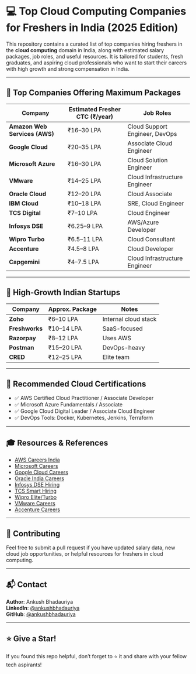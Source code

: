 # 💻 Top Cloud Computing Companies for Freshers in India (2025 Edition)

This repository contains a curated list of top companies hiring freshers in the **cloud computing** domain in India, along with estimated salary packages, job roles, and useful resources. It is tailored for students, fresh graduates, and aspiring cloud professionals who want to start their careers with high growth and strong compensation in India.

---

## 🏢 Top Companies Offering Maximum Packages

| Company | Estimated Fresher CTC (₹/year) | Job Roles |
|---------|-------------------------------|-----------|
| **Amazon Web Services (AWS)** | ₹16–30 LPA | Cloud Support Engineer, DevOps |
| **Google Cloud** | ₹20–35 LPA | Associate Cloud Engineer |
| **Microsoft Azure** | ₹16–30 LPA | Cloud Solution Engineer |
| **VMware** | ₹14–25 LPA | Cloud Infrastructure Engineer |
| **Oracle Cloud** | ₹12–20 LPA | Cloud Associate |
| **IBM Cloud** | ₹10–18 LPA | SRE, Cloud Engineer |
| **TCS Digital** | ₹7–10 LPA | Cloud Engineer |
| **Infosys DSE** | ₹6.25–9 LPA | AWS/Azure Developer |
| **Wipro Turbo** | ₹6.5–11 LPA | Cloud Consultant |
| **Accenture** | ₹4.5–8 LPA | Cloud Developer |
| **Capgemini** | ₹4–7.5 LPA | Cloud Infrastructure Engineer |

---

## 🚀 High-Growth Indian Startups

| Company | Approx. Package | Notes |
|---------|-----------------|-------|
| **Zoho** | ₹6–10 LPA | Internal cloud stack |
| **Freshworks** | ₹10–14 LPA | SaaS-focused |
| **Razorpay** | ₹8–12 LPA | Uses AWS |
| **Postman** | ₹15–20 LPA | DevOps-heavy |
| **CRED** | ₹12–25 LPA | Elite team |

---

## 🧠 Recommended Cloud Certifications

- ✅ AWS Certified Cloud Practitioner / Associate Developer
- ✅ Microsoft Azure Fundamentals / Associate
- ✅ Google Cloud Digital Leader / Associate Cloud Engineer
- ✅ DevOps Tools: Docker, Kubernetes, Jenkins, Terraform

---

## 🎓 Resources & References

- [AWS Careers India](https://www.amazon.jobs/en/teams/AWS)
- [Microsoft Careers](https://careers.microsoft.com/)
- [Google Cloud Careers](https://careers.google.com/)
- [Oracle India Careers](https://www.oracle.com/in/corporate/careers/)
- [Infosys DSE Hiring](https://www.infosys.com/careers/)
- [TCS Smart Hiring](https://www.tcs.com/careers/india/tcs-smart-hiring)
- [Wipro Elite/Turbo](https://careers.wipro.com/)
- [VMware Careers](https://careers.vmware.com/)
- [Accenture Careers](https://www.accenture.com/in-en/careers)

---

## 🙌 Contributing

Feel free to submit a pull request if you have updated salary data, new cloud job opportunities, or helpful resources for freshers in cloud computing.

---

## 📬 Contact

**Author**: Ankush Bhadauriya  
**LinkedIn**: [@ankushbhadauriya](https://www.linkedin.com/in/iankushsingh7)  
**GitHub**: [@ankushbhadauriya](https://github.com/iankushsingh)

---

## ⭐️ Give a Star!

If you found this repo helpful, don’t forget to ⭐️ it and share with your fellow tech aspirants!
